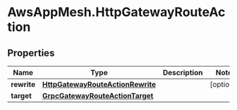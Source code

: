 # AwsAppMesh.HttpGatewayRouteAction

## Properties

Name | Type | Description | Notes
------------ | ------------- | ------------- | -------------
**rewrite** | [**HttpGatewayRouteActionRewrite**](HttpGatewayRouteActionRewrite.md) |  | [optional] 
**target** | [**GrpcGatewayRouteActionTarget**](GrpcGatewayRouteActionTarget.md) |  | 



